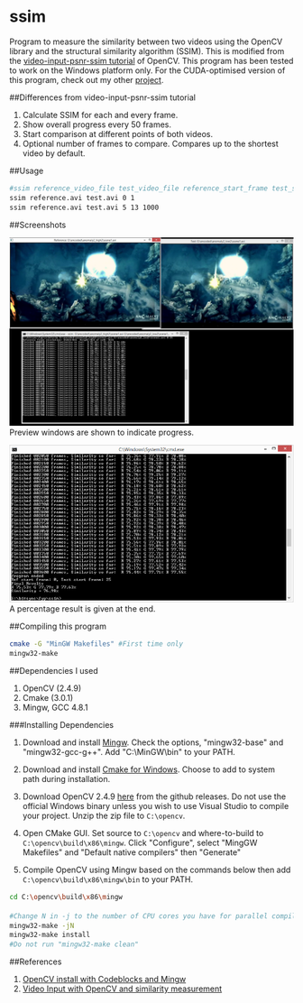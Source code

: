 ssim
====

Program to measure the similarity between two videos using the OpenCV library and the structural similarity algorithm (SSIM). This is modified from the [video-input-psnr-ssim tutorial](http://docs.opencv.org/doc/tutorials/highgui/video-input-psnr-ssim/video-input-psnr-ssim.html) of OpenCV. This program has been tested to work on the Windows platform only. For the CUDA-optimised version of this program, check out my other [project](https://github.com/yeokm1/ssim-cuda).

##Differences from video-input-psnr-ssim tutorial
1. Calculate SSIM for each and every frame.
2. Show overall progress every 50 frames.
3. Start comparison at different points of both videos.
4. Optional number of frames to compare. Compares up to the shortest video by default.

##Usage
```bash
#ssim reference_video_file test_video_file reference_start_frame test_start_frame [numFramesToCompare]
ssim reference.avi test.avi 0 1
ssim reference.avi test.avi 5 13 1000
```


##Screenshots

![Screen](/misc/working.png)
Preview windows are shown to indicate progress.

![Screen](/misc/results.png)
A percentage result is given at the end.

##Compiling this program
```bash
cmake -G "MinGW Makefiles" #First time only
mingw32-make
```

##Dependencies I used
1. OpenCV (2.4.9)
2. Cmake (3.0.1)
3. Mingw, GCC 4.8.1

###Installing Dependencies
1. Download and install [Mingw](http://sourceforge.net/projects/mingw/files/). Check the options, "mingw32-base" and "mingw32-gcc-g++". Add "C:\MinGW\bin" to your PATH.

2. Download and install [Cmake for Windows](http://www.cmake.org/cmake/resources/software.html). Choose to add to system path during installation.

3. Download OpenCV 2.4.9 [here](https://github.com/Itseez/opencv/archive/2.4.9.zip) from the github releases. Do not use the official Windows binary unless you wish to use Visual Studio to compile your project. Unzip the zip file to `C:\opencv`.

4. Open CMake GUI. Set source to `C:\opencv` and where-to-build to `C:\opencv\build\x86\mingw`. Click "Configure", select "MingGW Makefiles" and "Default native compilers" then "Generate"

5. Compile OpenCV using Mingw based on the commands below then add `C:\opencv\build\x86\mingw\bin` to your PATH.

```bash
cd C:\opencv\build\x86\mingw

#Change N in -j to the number of CPU cores you have for parallel compilation. For eg, -j4.
mingw32-make -jN
mingw32-make install
#Do not run "mingw32-make clean"
```

##References
1. [OpenCV install with Codeblocks and Mingw](http://kevinhughes.ca/tutorials/opencv-install-on-windows-with-codeblocks-and-mingw/)
2. [Video Input with OpenCV and similarity measurement](http://docs.opencv.org/doc/tutorials/highgui/video-input-psnr-ssim/video-input-psnr-ssim.html)

